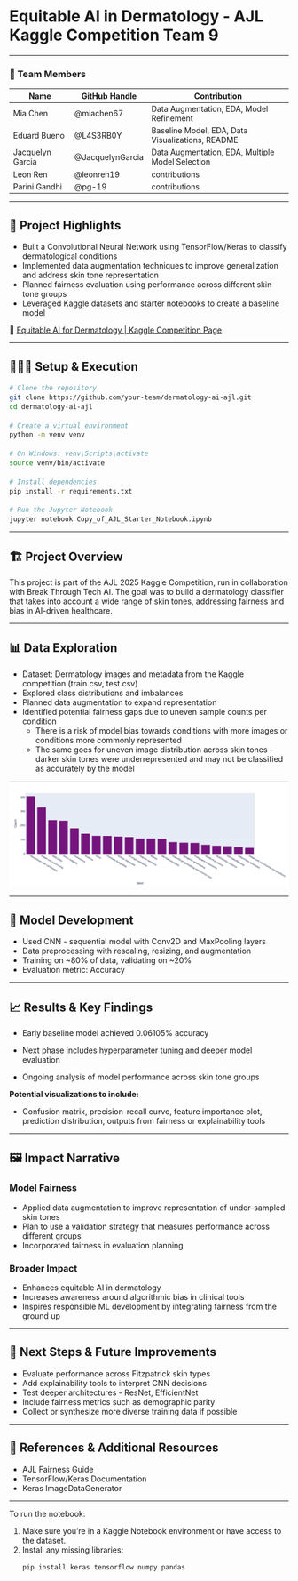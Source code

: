 #  Equitable AI in Dermatology - AJL Kaggle Competition Team 9

---

### **👥 Team Members**

| Name | GitHub Handle | Contribution |
| ----- | ----- | ----- |
| Mia Chen | @miachen67 | Data Augmentation, EDA, Model Refinement|
| Eduard Bueno | @L4S3RB0Y | Baseline Model, EDA, Data Visualizations, README |
| Jacquelyn Garcia | @JacquelynGarcia | Data Augmentation, EDA, Multiple Model Selection |
| Leon Ren | @leonren19 | contributions |
| Parini Gandhi | @pg-19 | contributions |

---

## **🎯 Project Highlights**

* Built a Convolutional Neural Network using TensorFlow/Keras to classify dermatological conditions  
* Implemented data augmentation techniques to improve generalization and address skin tone representation  
* Planned fairness evaluation using performance across different skin tone groups  
* Leveraged Kaggle datasets and starter notebooks to create a baseline model  

🔗 [Equitable AI for Dermatology | Kaggle Competition Page](https://www.kaggle.com/competitions/bttai-ajl-2025/overview)

---

## **👩🏽‍💻 Setup & Execution**

```bash
# Clone the repository
git clone https://github.com/your-team/dermatology-ai-ajl.git
cd dermatology-ai-ajl

# Create a virtual environment
python -m venv venv

# On Windows: venv\Scripts\activate
source venv/bin/activate

# Install dependencies
pip install -r requirements.txt

# Run the Jupyter Notebook
jupyter notebook Copy_of_AJL_Starter_Notebook.ipynb
```

---

## **🏗️ Project Overview**

This project is part of the AJL 2025 Kaggle Competition, run in collaboration with Break Through Tech AI. The goal was to build a dermatology classifier that takes into account a wide range of skin tones, addressing fairness and bias in AI-driven healthcare.

---

## **📊 Data Exploration**

* Dataset: Dermatology images and metadata from the Kaggle competition (train.csv, test.csv)
* Explored class distributions and imbalances 
* Planned data augmentation to expand representation
* Identified potential fairness gaps due to uneven sample counts per condition
   * There is a risk of model bias towards conditions with more images or conditions more commonly represented
   * The same goes for uneven image distribution across skin tones - darker skin tones were underrepresented and may not be classified as accurately by the model

![Alt text](graph.png)

---

## **🧠 Model Development**

* Used CNN - sequential model with Conv2D and MaxPooling layers
* Data preprocessing with rescaling, resizing, and augmentation
* Training on ~80% of data, validating on ~20%
* Evaluation metric: Accuracy

---

## **📈 Results & Key Findings**

* Early baseline model achieved 0.06105% accuracy

* Next phase includes hyperparameter tuning and deeper model evaluation

* Ongoing analysis of model performance across skin tone groups

**Potential visualizations to include:**

* Confusion matrix, precision-recall curve, feature importance plot, prediction distribution, outputs from fairness or explainability tools

---

## **🖼️ Impact Narrative**

### Model Fairness

* Applied data augmentation to improve representation of under-sampled skin tones
* Plan to use a validation strategy that measures performance across different groups
* Incorporated fairness in evaluation planning

### Broader Impact
* Enhances equitable AI in dermatology
* Increases awareness around algorithmic bias in clinical tools
* Inspires responsible ML development by integrating fairness from the ground up

---

## **🚀 Next Steps & Future Improvements**

* Evaluate performance across Fitzpatrick skin types
* Add explainability tools to interpret CNN decisions
* Test deeper architectures - ResNet, EfficientNet
* Include fairness metrics such as demographic parity
* Collect or synthesize more diverse training data if possible

---

## **📄 References & Additional Resources**

* AJL Fairness Guide
* TensorFlow/Keras Documentation
* Keras ImageDataGenerator


---


To run the notebook:
1. Make sure you’re in a Kaggle Notebook environment or have access to the dataset.
2. Install any missing libraries:
   ```bash
   pip install keras tensorflow numpy pandas
